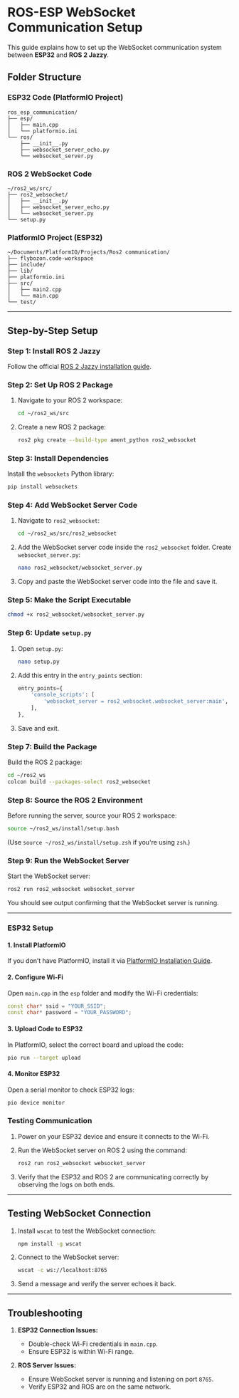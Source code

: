 # **ROS-ESP WebSocket Communication Setup**

This guide explains how to set up the WebSocket communication system between **ESP32** and **ROS 2 Jazzy**.

## **Folder Structure**

### ESP32 Code (PlatformIO Project)

```
ros_esp_communication/
├── esp/
│   ├── main.cpp
│   └── platformio.ini
└── ros/
    ├── __init__.py
    ├── websocket_server_echo.py
    └── websocket_server.py
```

### ROS 2 WebSocket Code

```
~/ros2_ws/src/
├── ros2_websocket/
│   ├── __init__.py
│   ├── websocket_server_echo.py
│   └── websocket_server.py
└── setup.py
```

### PlatformIO Project (ESP32)

```
~/Documents/PlatformIO/Projects/Ros2 communication/
├── flybozon.code-workspace
├── include/
├── lib/
├── platformio.ini
├── src/
│   ├── main2.cpp
│   └── main.cpp
└── test/
```

---

## **Step-by-Step Setup**

### **Step 1: Install ROS 2 Jazzy**
Follow the official [ROS 2 Jazzy installation guide](https://docs.ros.org/en/jazzy/Installation.html).

### **Step 2: Set Up ROS 2 Package**

1. Navigate to your ROS 2 workspace:

   ```sh
   cd ~/ros2_ws/src
   ```

2. Create a new ROS 2 package:

   ```sh
   ros2 pkg create --build-type ament_python ros2_websocket
   ```

### **Step 3: Install Dependencies**
Install the `websockets` Python library:

```sh
pip install websockets
```

### **Step 4: Add WebSocket Server Code**

1. Navigate to `ros2_websocket`:

   ```sh
   cd ~/ros2_ws/src/ros2_websocket
   ```

2. Add the WebSocket server code inside the `ros2_websocket` folder. Create `websocket_server.py`:

   ```sh
   nano ros2_websocket/websocket_server.py
   ```

3. Copy and paste the WebSocket server code into the file and save it.

### **Step 5: Make the Script Executable**

```sh
chmod +x ros2_websocket/websocket_server.py
```

### **Step 6: Update `setup.py`**

1. Open `setup.py`:

   ```sh
   nano setup.py
   ```

2. Add this entry in the `entry_points` section:

   ```python
   entry_points={
       'console_scripts': [
           'websocket_server = ros2_websocket.websocket_server:main',
       ],
   },
   ```

3. Save and exit.

### **Step 7: Build the Package**

Build the ROS 2 package:

```sh
cd ~/ros2_ws
colcon build --packages-select ros2_websocket
```

### **Step 8: Source the ROS 2 Environment**

Before running the server, source your ROS 2 workspace:

```sh
source ~/ros2_ws/install/setup.bash
```

(Use `source ~/ros2_ws/install/setup.zsh` if you're using `zsh`.)

### **Step 9: Run the WebSocket Server**

Start the WebSocket server:

```sh
ros2 run ros2_websocket websocket_server
```

You should see output confirming that the WebSocket server is running.

---

### **ESP32 Setup**

#### 1. **Install PlatformIO**

If you don’t have PlatformIO, install it via [PlatformIO Installation Guide](https://platformio.org/install).

#### 2. **Configure Wi-Fi**

Open `main.cpp` in the `esp` folder and modify the Wi-Fi credentials:

```cpp
const char* ssid = "YOUR_SSID";        
const char* password = "YOUR_PASSWORD"; 
```

#### 3. **Upload Code to ESP32**

In PlatformIO, select the correct board and upload the code:

```sh
pio run --target upload
```

#### 4. **Monitor ESP32**

Open a serial monitor to check ESP32 logs:

```sh
pio device monitor
```

### **Testing Communication**

1. Power on your ESP32 device and ensure it connects to the Wi-Fi.
2. Run the WebSocket server on ROS 2 using the command:

   ```sh
   ros2 run ros2_websocket websocket_server
   ```

3. Verify that the ESP32 and ROS 2 are communicating correctly by observing the logs on both ends.

---

## **Testing WebSocket Connection**

1. Install `wscat` to test the WebSocket connection:

   ```sh
   npm install -g wscat
   ```

2. Connect to the WebSocket server:

   ```sh
   wscat -c ws://localhost:8765
   ```

3. Send a message and verify the server echoes it back.

---

## **Troubleshooting**

1. **ESP32 Connection Issues:**
   - Double-check Wi-Fi credentials in `main.cpp`.
   - Ensure ESP32 is within Wi-Fi range.

2. **ROS Server Issues:**
   - Ensure WebSocket server is running and listening on port `8765`.
   - Verify ESP32 and ROS are on the same network.
